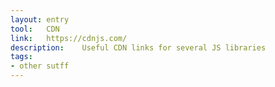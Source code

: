 ```yaml
---
layout: entry
tool:	CDN
link:	https://cdnjs.com/
description:	Useful CDN links for several JS libraries
tags:
- other sutff
---
```

